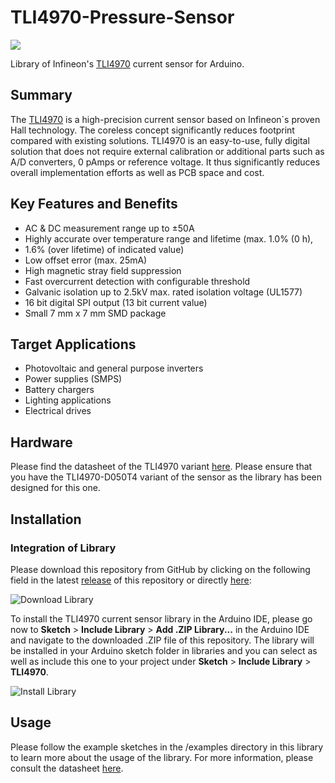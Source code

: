 # TLI4970-Pressure-Sensor
<img src="https://github.com/Infineon/Assets/blob/master/Pictures/TLI4970_PP.jpg">

Library of Infineon's [TLI4970](https://www.infineon.com/cms/de/product/sensor/magnetic-current-sensor/tli4970-d050t4/) current sensor for Arduino.

## Summary
The [TLI4970](https://www.infineon.com/cms/de/product/sensor/magnetic-current-sensor/tli4970-d050t4/) is a high-precision current sensor based on Infineon´s proven Hall technology. 
The coreless concept significantly reduces footprint compared with existing solutions. TLI4970 is an easy-to-use, fully digital solution that does not require external calibration or additional parts such as A/D converters, 0 pAmps or reference voltage. It thus significantly reduces overall implementation efforts as well as PCB space and cost.

## Key Features and Benefits
* AC & DC measurement range up to ±50A
* Highly accurate over temperature range and lifetime (max. 1.0% (0 h), 
* 1.6% (over lifetime) of indicated value)
* Low offset error (max. 25mA)
* High magnetic stray field suppression
* Fast overcurrent detection with configurable threshold
* Galvanic isolation up to 2.5kV max. rated isolation voltage (UL1577)
* 16 bit digital SPI output (13 bit current value)
* Small 7 mm x 7 mm SMD package

## Target Applications
* Photovoltaic and general purpose inverters
* Power supplies (SMPS)
* Battery chargers
* Lighting applications
* Electrical drives

## Hardware
Please find the datasheet of the TLI4970 variant [here](https://www.infineon.com/dgdl/Infineon-TLI4970-D050T4-DS-v01_01-EN.pdf?fileId=5546d4625607bd1301562c43e04f38ad). 
Please ensure that you have the TLI4970-D050T4 variant of the sensor as the library has been designed for this one.

## Installation

### Integration of Library
Please download this repository from GitHub by clicking on the following field in the latest [release](https://github.com/Infineon/TLI4970-Current-Sensor/releases) of this repository or directly [here](https://github.com/Infineon/TLI4970-Current-Sensor/releases/V1.0.0/TLI4970-Current-Sensor.zip):

![Download Library](https://raw.githubusercontent.com/infineon/assets/master/Pictures/Releases_Generic.jpg)

To install the TLI4970 current sensor library in the Arduino IDE, please go now to **Sketch** > **Include Library** > **Add .ZIP Library...** in the Arduino IDE and navigate to the downloaded .ZIP file of this repository. The library will be installed in your Arduino sketch folder in libraries and you can select as well as include this one to your project under **Sketch** > **Include Library** > **TLI4970**.

![Install Library](https://raw.githubusercontent.com/infineon/assets/master/Pictures/Library_Install_ZIP.png)

## Usage
Please follow the example sketches in the /examples directory in this library to learn more about the usage of the library. For more information, please consult the datasheet [here](https://www.infineon.com/dgdl/Infineon-TLI4970-D050T4-DS-v01_01-EN.pdf?fileId=5546d4625607bd1301562c43e04f38ad).
